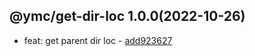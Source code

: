 <a name="1.0.0">

## @ymc/get-dir-loc 1.0.0(2022-10-26)</a> 
- feat: get parent dir loc - [add923627](https://github.com/ymc-github/js-idea/commit/0add9236274ded6b95132093486861333d858c0a "feat(core): get parent dir loc&#10;&#10;")